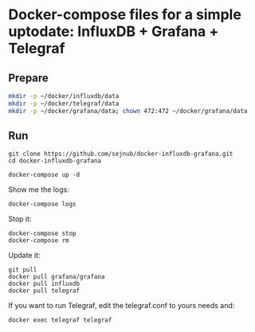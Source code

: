 # Docker-compose files for a simple uptodate: InfluxDB + Grafana + Telegraf

## Prepare

```bash
mkdir -p ~/docker/influxdb/data
mkdir -p ~/docker/telegraf/data
mkdir -p ~/docker/grafana/data; chown 472:472 ~/docker/grafana/data
```

## Run

```
git clone https://github.com/sejnub/docker-influxdb-grafana.git
cd docker-influxdb-grafana

docker-compose up -d
```

Show me the logs:
```
docker-compose logs
```

Stop it:
```
docker-compose stop
docker-compose rm
```

Update it:
```
git pull
docker pull grafana/grafana
docker pull influxdb
docker pull telegraf
```

If you want to run Telegraf, edit the telegraf.conf to yours needs and:
```
docker exec telegraf telegraf
```
